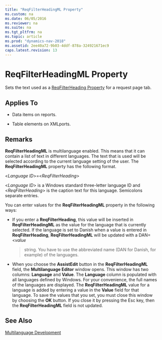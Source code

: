 ```yaml
---
title: "ReqFilterHeadingML Property"
ms.custom: na
ms.date: 06/05/2016
ms.reviewer: na
ms.suite: na
ms.tgt_pltfrm: na
ms.topic: article
ms.prod: "dynamics-nav-2018"
ms.assetid: 2ee40a72-9b03-4ddf-878a-324921671ec9
caps.latest.revision: 13
---
```

# ReqFilterHeadingML Property
Sets the text used as a [ReqFilterHeading Property](ReqFilterHeading-Property.md) for a request page tab.  
  
## Applies To  
  
-   Data items on reports.  
  
-   Table elements on XMLports.  
  
## Remarks  
 **ReqFilterHeadingML** is multilanguage enabled. This means that it can contain a list of text in different languages. The text that is used will be selected according to the current language setting of the user. The **ReqFilterHeadingML** property has the following format.  
  
 \<*Language ID*>=\<*ReqFilterHeading*>  
  
 \<*Language ID*> is a Windows standard three-letter language ID and \<*ReqFilterHeading*> is the caption text for this language. Semicolons separate entries.  
  
 You can enter values for the **ReqFilterHeadingML** property in the following ways:  
  
-   If you enter a **ReqFilterHeading**, this value will be inserted in **ReqFilterHeadingML** as the value for the language that is currently selected. If the language is set to Danish when a value is entered in **ReqFilterHeading**, **ReqFilterHeadingML** will be updated with a DAN=\<*value*  
  
     > string. You have to use the abbreviated name \(DAN for Danish, for example\) of the languages.  
  
-   When you choose the **AssistEdit** button in the **ReqFilterHeadingML** field, the **Multilanguage Editor** window opens. This window has two columns: **Language** and **Value**. The **Language** column is populated with all languages defined by Windows. For your convenience, the full names of the languages are displayed. The **ReqFilterHeadingML** value for a language is added by entering a value in the **Value** field for that language. To save the values that you set, you must close this window by choosing the **OK** button. If you close it by pressing the Esc key, then the **ReqFilterHeadingML** field is not updated.  
  
## See Also  
 [Multilanguage Development](Multilanguage-Development.md)